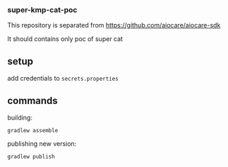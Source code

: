 ### super-kmp-cat-poc

This repository is separated from https://github.com/aiocare/aiocare-sdk

It should contains only poc of super cat

## setup
add credentials to `secrets.properties`

## commands
building:
```
gradlew assemble
```
publishing new version:
```
gradlew publish
```